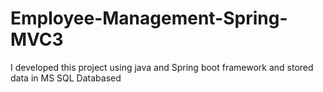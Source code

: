# Employee-Management-Spring-MVC3
I developed this project using java and Spring boot  framework and stored data in MS SQL Databased
